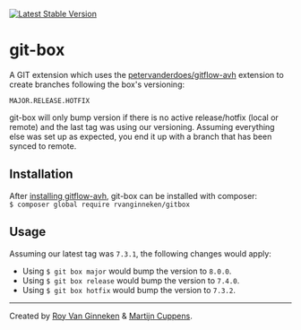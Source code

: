[![Latest Stable Version](https://poser.pugx.org/rvanginneken/gitbox/v/stable)](https://packagist.org/packages/rvanginneken/gitbox)
# git-box
A GIT extension which uses the [petervanderdoes/gitflow-avh](https://github.com/petervanderdoes/gitflow-avh) extension to create branches following the box's versioning:

`MAJOR.RELEASE.HOTFIX`

git-box will only bump version if there is no active release/hotfix (local or remote) and the last tag was using our versioning.
Assuming everything else was set up as expected, you end it up with a branch that has been synced to remote.

## Installation
After [installing gitflow-avh](https://github.com/petervanderdoes/gitflow-avh/wiki/Installation), git-box can be installed with composer:  
`$ composer global require rvanginneken/gitbox`

## Usage
Assuming our latest tag was `7.3.1`, the following changes would apply:

* Using `$ git box major` would bump the version to `8.0.0`.
* Using `$ git box release` would bump the version to `7.4.0`.
* Using `$ git box hotfix` would bump the version to `7.3.2`.

---

Created by [Roy Van Ginneken](https://github.com/rvanginneken) & [Martijn Cuppens](https://github.com/MartijnCuppens).
